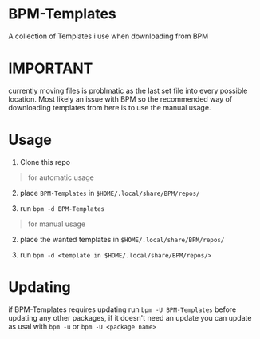 # BPM-Templates

A collection of Templates i use when downloading from BPM

# IMPORTANT

currently moving files is problmatic as the last set file into every possible location.
Most likely an issue with BPM so the recommended way of downloading templates from here is to use the manual usage.

# Usage

1. Clone this repo

> for automatic usage

2. place `BPM-Templates` in `$HOME/.local/share/BPM/repos/`

3. run `bpm -d BPM-Templates`

> for manual usage

2. place the wanted templates in `$HOME/.local/share/BPM/repos/`

3. run `bpm -d <template in $HOME/.local/share/BPM/repos/>`

# Updating

if BPM-Templates requires updating run `bpm -U BPM-Templates` before updating any other packages, if it doesn't need an update you can update as usal with `bpm -u` or `bpm -U <package name>`
